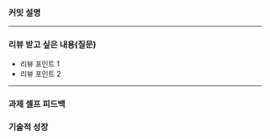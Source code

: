 ### **커밋 설명**

<!--
좋은 피드백을 받기 위해 가장 중요한 것은 커밋입니다.
코드를 작성할 때 커밋을 작업 단위로 잘 쪼개주세요!

예시)
동시성 처리 : c83845
동시성 테스트 코드 : d93ji3
-->

---

### **리뷰 받고 싶은 내용(질문)**

- 리뷰 포인트 1
- 리뷰 포인트 2
<!-- - 코드 리t뷰에서 피드백 받고 싶은 포인트가 있다면 추가로 작성해주세요

  좋은 예:
  - 커밋 : 동시성 테스트 코드 d93ji3
  - 내용 `ErrorMessage` 컴포넌트의 상태 업데이트 로직이 적절한지 검토 부탁드립니다.

  - 커밋 : 동시성 처리 c83845 / 혹은 파일명
  - 내용 : 추가한 유닛 테스트(`LoginError.test.js`)의 테스트 케이스가 충분한지 확인 부탁드립니다.

  나쁜 예:
  - 개선사항을 알려주세요.
  - 코드 전반적으로 봐주세요.
  - 뭘 질문할지 모르겠어요. -->

---

### **과제 셀프 피드백**

<!-- 예시
- 과제에서 모호하거나 애매했던 부분
- 과제에서 좋았던 부분
-->

### 기술적 성장

<!-- 예시
- 새로 학습한 개념
- 기존 지식의 재발견/심화
- 구현 과정에서의 기술적 도전과 해결
-->
